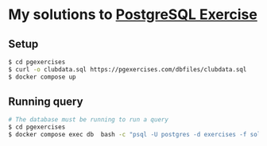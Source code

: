 # My solutions to [PostgreSQL Exercise](https://pgexercises.com/)

## Setup
```bash
$ cd pgexercises
$ curl -o clubdata.sql https://pgexercises.com/dbfiles/clubdata.sql
$ docker compose up
```

## Running query
```bash
# The database must be running to run a query
$ cd pgexercises
$ docker compose exec db  bash -c "psql -U postgres -d exercises -f solutions/01-basic/01-retrieve-everything-from-a-table.sql"
```
